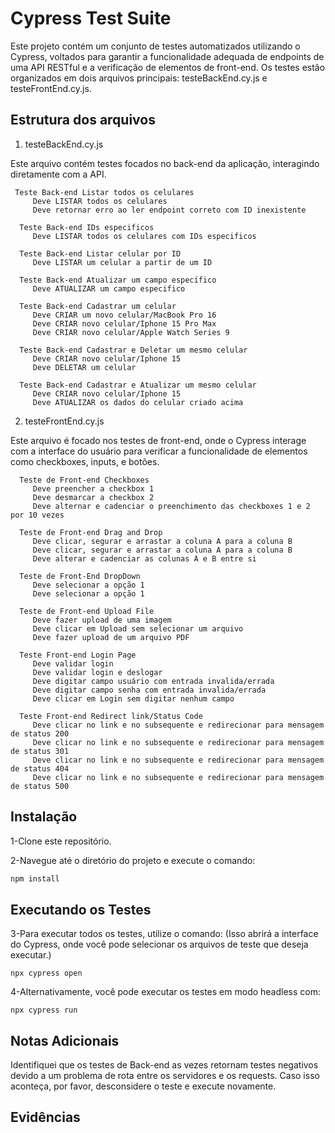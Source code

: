 # Cypress Test Suite

Este projeto contém um conjunto de testes automatizados utilizando o Cypress, voltados para garantir a funcionalidade adequada de endpoints de uma API RESTful e a verificação de elementos de front-end. Os testes estão organizados em dois arquivos principais: testeBackEnd.cy.js e testeFrontEnd.cy.js.

## Estrutura dos arquivos

1. testeBackEnd.cy.js

Este arquivo contém testes focados no back-end da aplicação, interagindo diretamente com a API.
```
 Teste Back-end Listar todos os celulares
     Deve LISTAR todos os celulares
     Deve retornar erro ao ler endpoint correto com ID inexistente

  Teste Back-end IDs especificos
     Deve LISTAR todos os celulares com IDs especificos

  Teste Back-end Listar celular por ID
     Deve LISTAR um celular a partir de um ID

  Teste Back-end Atualizar um campo específico
     Deve ATUALIZAR um campo especifico

  Teste Back-end Cadastrar um celular
     Deve CRIAR um novo celular/MacBook Pro 16
     Deve CRIAR novo celular/Iphone 15 Pro Max
     Deve CRIAR novo celular/Apple Watch Series 9

  Teste Back-end Cadastrar e Deletar um mesmo celular
     Deve CRIAR novo celular/Iphone 15
     Deve DELETAR um celular

  Teste Back-end Cadastrar e Atualizar um mesmo celular
     Deve CRIAR novo celular/Iphone 15
     Deve ATUALIZAR os dados do celular criado acima
```

2. testeFrontEnd.cy.js

Este arquivo é focado nos testes de front-end, onde o Cypress interage com a interface do usuário para verificar a funcionalidade de elementos como checkboxes, inputs, e botões.

```
  Teste de Front-end Checkboxes
     Deve preencher a checkbox 1
     Deve desmarcar a checkbox 2
     Deve alternar e cadenciar o preenchimento das checkboxes 1 e 2 por 10 vezes

  Teste de Front-end Drag and Drop
     Deve clicar, segurar e arrastar a coluna A para a coluna B
     Deve clicar, segurar e arrastar a coluna A para a coluna B
     Deve alterar e cadenciar as colunas A e B entre si

  Teste de Front-End DropDown
     Deve selecionar a opção 1
     Deve selecionar a opção 1

  Teste de Front-end Upload File
     Deve fazer upload de uma imagem
     Deve clicar em Upload sem selecionar um arquivo
     Deve fazer upload de um arquivo PDF

  Teste Front-end Login Page
     Deve validar login
     Deve validar login e deslogar
     Deve digitar campo usuário com entrada invalida/errada
     Deve digitar campo senha com entrada invalida/errada
     Deve clicar em Login sem digitar nenhum campo

  Teste Front-end Redirect link/Status Code
     Deve clicar no link e no subsequente e redirecionar para mensagem de status 200
     Deve clicar no link e no subsequente e redirecionar para mensagem de status 301
     Deve clicar no link e no subsequente e redirecionar para mensagem de status 404
     Deve clicar no link e no subsequente e redirecionar para mensagem de status 500
```
## Instalação

1-Clone este repositório.

2-Navegue até o diretório do projeto e execute o comando:

```bash
npm install
```

## Executando os Testes

3-Para executar todos os testes, utilize o comando: (Isso abrirá a interface do Cypress, onde você pode selecionar os arquivos de teste que deseja executar.)
```
npx cypress open
```
4-Alternativamente, você pode executar os testes em modo headless com:
```
npx cypress run
```

## Notas Adicionais

Identifiquei que os testes de Back-end as vezes retornam testes negativos devido a um problema de rota entre os servidores e os requests. Caso isso aconteça, por favor, desconsidere o teste e execute novamente.

## Evidências
